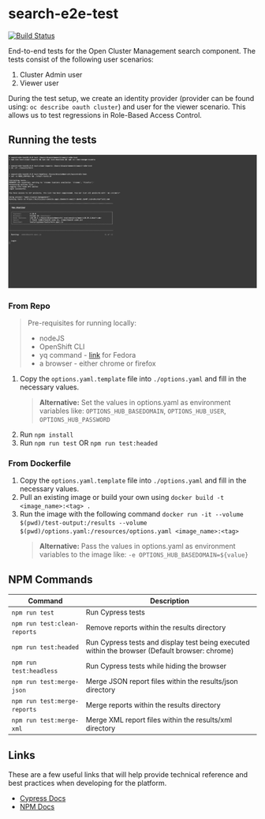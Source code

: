 # search-e2e-test

[![Build Status](https://travis-ci.com/open-cluster-management/search-e2e-test.svg?token=jzyyzQmWYBEu33MCMh9p&branch=master)](https://travis-ci.com/open-cluster-management/search-e2e-test)

End-to-end tests for the Open Cluster Management search component.
The tests consist of the following user scenarios:

1. Cluster Admin user
2. Viewer user

During the test setup, we create an identity provider (provider can be found using: `oc describe oauth cluster`) and user for the viewer scenario. This allows us to test regressions in Role-Based Access Control.

## Running the tests

<a href="docs/readme/images/cypress-test-headless.gif">
  <img alt="" src="docs/readme/images/cypress-test-headless.gif"></img>
</a>

### From Repo

  > Pre-requisites for running locally:
  >  - nodeJS
  >  - OpenShift CLI
  >  - yq command - [link](https://snapcraft.io/install/yq/fedora) for Fedora
  >  - a browser - either chrome or firefox

1. Copy the `options.yaml.template` file into `./options.yaml` and fill in the necessary values.
    > **Alternative:** Set the values in options.yaml as environment variables like: `OPTIONS_HUB_BASEDOMAIN`, `OPTIONS_HUB_USER`, `OPTIONS_HUB_PASSWORD`
2. Run `npm install`
3. Run `npm run test` OR `npm run test:headed`

### From Dockerfile

1. Copy the `options.yaml.template` file into `./options.yaml` and fill in the necessary values.
2. Pull an existing image or build your own using `docker build -t <image_name>:<tag> .`
3. Run the image with the following command `docker run -it --volume $(pwd)/test-output:/results --volume $(pwd)/options.yaml:/resources/options.yaml <image_name>:<tag>`
    > **Alternative:** Pass the values in options.yaml as environment variables to the image like: `-e OPTIONS_HUB_BASEDOMAIN=${value}`

## NPM Commands

| Command                                | Description                                                                                    |
|----------------------------------------|------------------------------------------------------------------------------------------------|
| `npm run test`                         | Run Cypress tests                                                                              |
| `npm run test:clean-reports`           | Remove reports within the results directory                                                    |
| `npm run test:headed`                  | Run Cypress tests and display test being executed within the browser (Default browser: chrome) |
| `npm run test:headless`                | Run Cypress tests while hiding the browser                                                     |
| `npm run test:merge-json`              | Merge JSON report files within the results/json directory                                      |
| `npm run test:merge-reports`           | Merge reports within the results directory                                                     |
| `npm run test:merge-xml`               | Merge XML report files within the results/xml directory                                        |

## Links

These are a few useful links that will help provide technical reference and best practices when developing for the platform.

- [Cypress Docs](https://docs.cypress.io/guides/overview/why-cypress.html)
- [NPM Docs](https://docs.npmjs.com)
